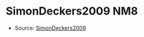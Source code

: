 <a name="material" />

# SimonDeckers2009 NM8
<script type="application/ld+json">
  {
    "@context": "https://schema.org/",
    "@type": "ChemicalSubstance",
    "http://purl.org/dc/terms/conformsTo":
      {
        "@type": "CreativeWork",
        "@id": "https://bioschemas.org/profiles/ChemicalSubstance/0.4-RELEASE/"
      },
    "@id": "https://egonw.github.io/nanowiki/nanowiki177.html#material",
    "name": "SimonDeckers2009 NM8",
    "sameAs": "http://127.0.0.1/mediawiki/index.php/Special:URIResolver/SimonDeckers2009_NM8"
  }
</script>


* Source: [SimonDeckers2009](SimonDeckers2009.md)
